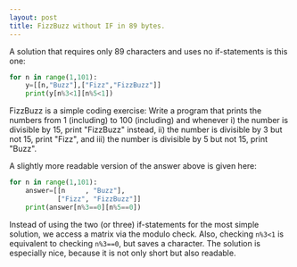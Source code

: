 ```yaml
---
layout: post
title: FizzBuzz without IF in 89 bytes.
---
```


A solution that requires only 89 characters and uses no if-statements is this one:
```python
for n in range(1,101):
    y=[[n,"Buzz"],["Fizz","FizzBuzz"]]
    print(y[n%3<1][n%5<1])
```

FizzBuzz is a simple coding exercise:
Write a program that prints the numbers from 1 (including) to 100 (including) and whenever i) the number is divisible by 15, print "FizzBuzz" instead, ii) the number is divisible by 3 but not 15, print "Fizz", and iii) the number is divisible by 5 but not 15, print "Buzz".

A slightly more readable version of the answer above is given here: 
```python
for n in range(1,101):
    answer=[[n     , "Buzz"],
            ["Fizz", "FizzBuzz"]]
    print(answer[n%3==0][n%5==0])
```

Instead of using the two (or three) if-statements for the most simple solution, we access a matrix via the modulo check. Also, checking `n%3<1` is equivalent to checking `n%3==0`, but saves a character.
The solution is especially nice, because it is not only short but also readable. 

